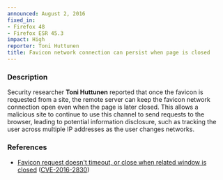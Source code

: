 ```yaml
---
announced: August 2, 2016
fixed_in:
- Firefox 48
- Firefox ESR 45.3
impact: High
reporter: Toni Huttunen
title: Favicon network connection can persist when page is closed
---
```


<h3>Description</h3>

<p>Security researcher <strong>Toni Huttunen</strong> reported that once the favicon is
requested from a site, the remote server can keep the favicon network connection open even
when the page is later closed. This allows a malicious site to continue to use this
channel to send requests to the browser, leading to potential information disclosure, such as tracking the user across multiple IP addresses as the user changes networks.
</p>

<h3>References</h3>

<ul>
  <li><a href="https://bugzilla.mozilla.org/show_bug.cgi?id=1255270">
    Favicon request doesn't timeout, or close when related window is closed</a>
(<a href="http://cve.mitre.org/cgi-bin/cvename.cgi?name=CVE-2016-2830"
class="ex-ref">CVE-2016-2830</a>)</li>
</ul>

